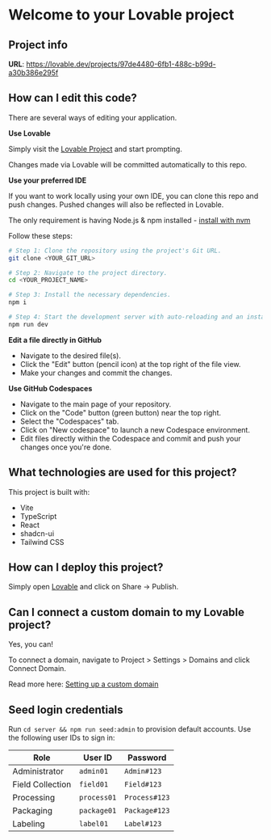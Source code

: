 # Welcome to your Lovable project

## Project info

**URL**: https://lovable.dev/projects/97de4480-6fb1-488c-b99d-a30b386e295f

## How can I edit this code?

There are several ways of editing your application.

**Use Lovable**

Simply visit the [Lovable Project](https://lovable.dev/projects/97de4480-6fb1-488c-b99d-a30b386e295f) and start prompting.

Changes made via Lovable will be committed automatically to this repo.

**Use your preferred IDE**

If you want to work locally using your own IDE, you can clone this repo and push changes. Pushed changes will also be reflected in Lovable.

The only requirement is having Node.js & npm installed - [install with nvm](https://github.com/nvm-sh/nvm#installing-and-updating)

Follow these steps:

```sh
# Step 1: Clone the repository using the project's Git URL.
git clone <YOUR_GIT_URL>

# Step 2: Navigate to the project directory.
cd <YOUR_PROJECT_NAME>

# Step 3: Install the necessary dependencies.
npm i

# Step 4: Start the development server with auto-reloading and an instant preview.
npm run dev
```

**Edit a file directly in GitHub**

- Navigate to the desired file(s).
- Click the "Edit" button (pencil icon) at the top right of the file view.
- Make your changes and commit the changes.

**Use GitHub Codespaces**

- Navigate to the main page of your repository.
- Click on the "Code" button (green button) near the top right.
- Select the "Codespaces" tab.
- Click on "New codespace" to launch a new Codespace environment.
- Edit files directly within the Codespace and commit and push your changes once you're done.

## What technologies are used for this project?

This project is built with:

- Vite
- TypeScript
- React
- shadcn-ui
- Tailwind CSS

## How can I deploy this project?

Simply open [Lovable](https://lovable.dev/projects/97de4480-6fb1-488c-b99d-a30b386e295f) and click on Share -> Publish.

## Can I connect a custom domain to my Lovable project?

Yes, you can!

To connect a domain, navigate to Project > Settings > Domains and click Connect Domain.

Read more here: [Setting up a custom domain](https://docs.lovable.dev/features/custom-domain#custom-domain)

## Seed login credentials

Run `cd server && npm run seed:admin` to provision default accounts. Use the following user IDs to sign in:

| Role               | User ID     | Password     |
| ------------------ | ----------- | ------------ |
| Administrator      | `admin01`   | `Admin#123`  |
| Field Collection   | `field01`   | `Field#123`  |
| Processing         | `process01` | `Process#123` |
| Packaging          | `package01` | `Package#123` |
| Labeling           | `label01`   | `Label#123`  |